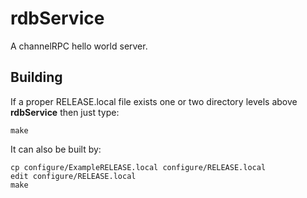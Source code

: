 # rdbService

A channelRPC hello world server.


## Building

If a proper RELEASE.local file exists one or two directory levels above **rdbService**
then just type:

    make

It can also be built by:

    cp configure/ExampleRELEASE.local configure/RELEASE.local
    edit configure/RELEASE.local
    make



